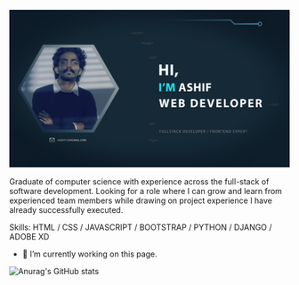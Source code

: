 ![Web Developer, Python Developer](https://github.com/MHMMD-ASHIF/MHMMD-ASHIF/blob/main/ashy.png)

Graduate of computer science with experience across the full-stack of software development.
Looking for a role where I can grow and learn from experienced team members while drawing
on project experience I have already successfully executed.

Skills:  HTML / CSS / JAVASCRIPT / BOOTSTRAP / PYTHON / DJANGO / ADOBE XD

- 🔭 I’m currently working on this page. 






![Anurag's GitHub stats](https://github-readme-stats.vercel.app/api?username=MHMMD-ASHIF&count_private=true)
